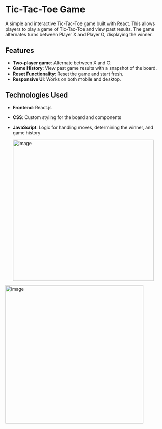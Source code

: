 # Tic-Tac-Toe Game

A simple and interactive Tic-Tac-Toe game built with React. This allows players to play a game of Tic-Tac-Toe and view past results. The game alternates turns between Player X and Player O, displaying the winner.

## Features

- **Two-player game**: Alternate between X and O.
- **Game History**: View past game results with a snapshot of the board.
- **Reset Functionality**: Reset the game and start fresh.
- **Responsive UI**: Works on both mobile and desktop.

## Technologies Used

- **Frontend**: React.js
- **CSS**: Custom styling for the board and components
- **JavaScript**: Logic for handling moves, determining the winner, and game history

  <img width="442" alt="image" src="https://github.com/user-attachments/assets/c18c0eea-eb69-4e4a-b11c-c59035ba22a0" />

<img width="433" alt="image" src="https://github.com/user-attachments/assets/846c545a-184f-416a-847f-905b5201803a" />
